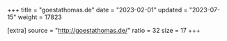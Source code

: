 +++
title = "goestathomas.de"
date = "2023-02-01"
updated = "2023-07-15"
weight = 17823

[extra]
source = "http://goestathomas.de/"
ratio = 32
size = 17
+++
